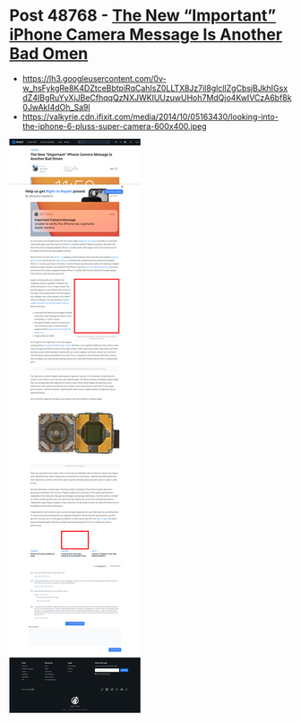 # Post 48768 - [The New &#8220;Important&#8221; iPhone Camera Message Is Another Bad Omen](https://www.ifixit.com/News/48768/the-new-important-iphone-camera-message-is-another-bad-omen)

- https://lh3.googleusercontent.com/0v-w_hsFykgRe8K4DZtceBbtpiRqCahIsZ0LLTX8Jz7il8glclIZgCbsjBJkhIGsxdZ4IBgRuYyXjJBeCfhqqQzNXJWKIUUzuwUHoh7MdQjo4KwIVCzA6bf8k0JwAkI4dOh_Sa9l
- https://valkyrie.cdn.ifixit.com/media/2014/10/05163430/looking-into-the-iphone-6-pluss-super-camera-600x400.jpeg

![screencap](screenshots/77fe68cc-75c7-48e8-8ab8-1d75afa5b5c7.png)
